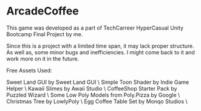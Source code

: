 # ArcadeCoffee
This game was developed as a part of TechCarreer HyperCasual Unity Bootcamp Final Project by me.



Since this is a project with a limited time span, it may lack proper structure. As well as, some minor bugs and inefficiencies. I might come back to it and work more on it in the future.

Free Assets Used:

Sweet Land GUI by Sweet Land GUI \\
Simple Toon Shader by Indie Game Helper \\
Kawaii Slimes by Awaii Studio \\
CoffeeShop Starter Pack by Puzzled Wizard \\
Some Low Poly Models from Poly.Pizza by Google \\
Christmas Tree by LowlyPoly \\
Egg Coffee Table Set by Monqo Studios \\


